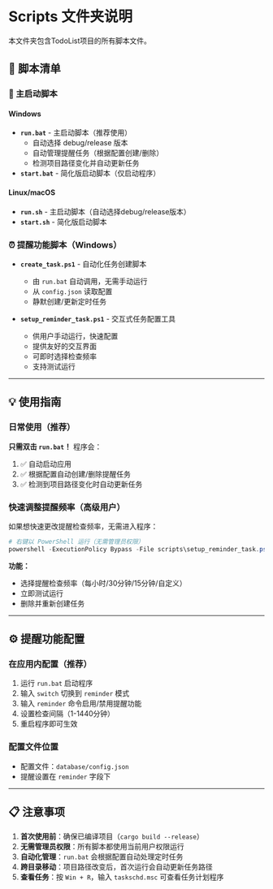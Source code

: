 # Scripts 文件夹说明

本文件夹包含TodoList项目的所有脚本文件。

## 📂 脚本清单

### 🚀 主启动脚本

#### Windows
- **`run.bat`** - 主启动脚本（推荐使用）
  - 自动选择 debug/release 版本
  - 自动管理提醒任务（根据配置创建/删除）
  - 检测项目路径变化并自动更新任务
- **`start.bat`** - 简化版启动脚本（仅启动程序）

#### Linux/macOS
- **`run.sh`** - 主启动脚本（自动选择debug/release版本）
- **`start.sh`** - 简化版启动脚本

### ⏰ 提醒功能脚本（Windows）

- **`create_task.ps1`** - 自动化任务创建脚本
  - 由 `run.bat` 自动调用，无需手动运行
  - 从 `config.json` 读取配置
  - 静默创建/更新定时任务
  
- **`setup_reminder_task.ps1`** - 交互式任务配置工具
  - 供用户手动运行，快速配置
  - 提供友好的交互界面
  - 可即时选择检查频率
  - 支持测试运行

---

## 💡 使用指南

### 日常使用（推荐）

**只需双击 `run.bat`！** 程序会：
1. ✅ 自动启动应用
2. ✅ 根据配置自动创建/删除提醒任务
3. ✅ 检测到项目路径变化时自动更新任务

### 快速调整提醒频率（高级用户）

如果想快速更改提醒检查频率，无需进入程序：

```powershell
# 右键以 PowerShell 运行（无需管理员权限）
powershell -ExecutionPolicy Bypass -File scripts\setup_reminder_task.ps1
```

**功能：**
- 选择提醒检查频率（每小时/30分钟/15分钟/自定义）
- 立即测试运行
- 删除并重新创建任务

---

## ⚙️ 提醒功能配置

### 在应用内配置（推荐）

1. 运行 `run.bat` 启动程序
2. 输入 `switch` 切换到 `reminder` 模式
3. 输入 `reminder` 命令启用/禁用提醒功能
4. 设置检查间隔（1-1440分钟）
5. 重启程序即可生效

### 配置文件位置
- 配置文件：`database/config.json`
- 提醒设置在 `reminder` 字段下

---

## 📋 注意事项

1. **首次使用前**：确保已编译项目（`cargo build --release`）
2. **无需管理员权限**：所有脚本都使用当前用户权限运行
3. **自动化管理**：`run.bat` 会根据配置自动处理定时任务
4. **跨目录移动**：项目路径改变后，首次运行会自动更新任务路径
5. **查看任务**：按 `Win + R`，输入 `taskschd.msc` 可查看任务计划程序

